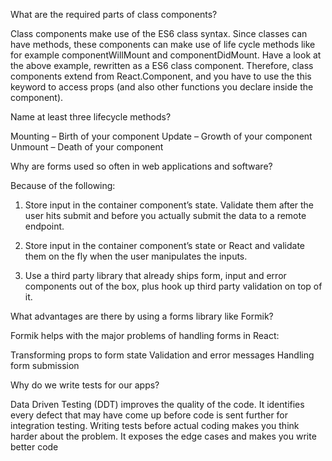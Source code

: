  What are the required parts of class components?

Class components make use of the ES6 class syntax. Since classes can have methods, these components can make use of life cycle methods like for example componentWillMount and componentDidMount. Have a look at the above example, rewritten as a ES6 class component. Therefore, class components extend from React.Component, and you have to use the this keyword to access props (and also other functions you declare inside the component).

 Name at least three lifecycle methods?

Mounting – Birth of your component
Update – Growth of your component
Unmount – Death of your component

 Why are forms used so often in web applications and software?

Because of the following:

1. Store input in the container component’s state. Validate them after the user hits submit and before you actually submit the data to a remote endpoint.
2. Store input in the container component’s state or React  and validate them on the fly when the user manipulates the inputs.

3. Use a third party library that already ships form, input and error components out of the box, plus hook up third party validation on top of it.

 What advantages are there by using a forms library like Formik?

Formik helps with the major problems of handling forms in React:

Transforming props to form state
Validation and error messages
Handling form submission

 Why do we write tests for our apps?

 Data Driven Testing (DDT) improves the quality of the code. It identifies every defect that may have come up before code is sent further for integration testing. Writing tests before actual coding makes you think harder about the problem. It exposes the edge cases and makes you write better code